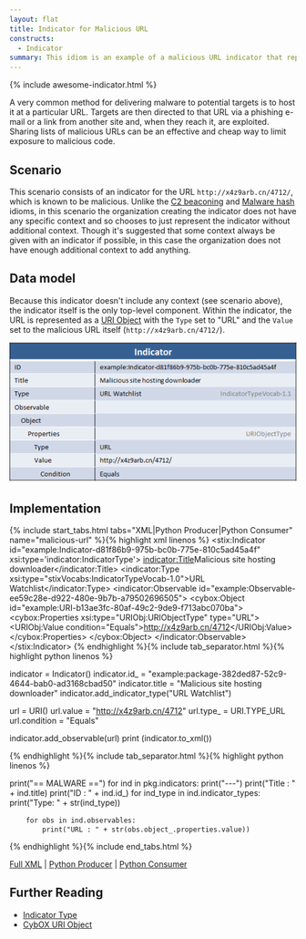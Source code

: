 ```yaml
---
layout: flat
title: Indicator for Malicious URL
constructs:
  - Indicator
summary: This idiom is an example of a malicious URL indicator that represents a URL and indicates that it's a delivery mechanism for a piece of malware.
---
```


{% include awesome-indicator.html %}

A very common method for delivering malware to potential targets is to host it at a particular URL. Targets are then directed to that URL via a phishing e-mail or a link from another site and, when they reach it, are exploited. Sharing lists of malicious URLs can be an effective and cheap way to limit exposure to malicious code.


## Scenario

This scenario consists of an indicator for the URL `http://x4z9arb.cn/4712/`, which is known to be malicious. Unlike the [C2 beaconing](../c2-indicator) and [Malware hash](../malware-hash) idioms, in this scenario the organization creating the indicator does not have any specific context and so chooses to just represent the indicator without additional context. Though it's suggested that some context always be given with an indicator if possible, in this case the organization does not have enough additional context to add anything.

## Data model

Because this indicator doesn't include any context (see scenario above), the indicator itself is the only top-level component. Within the indicator, the URL is represented as a [URI Object](/data-model/{{site.current_version}}/URIObj/URIObjectType) with the `Type` set to "URL" and the `Value` set to the malicious URL itself (`http://x4z9arb.cn/4712/`).

![URL Indicator Diagram](diagram.png)



## Implementation

{% include start_tabs.html tabs="XML|Python Producer|Python Consumer" name="malicious-url" %}{% highlight xml linenos %}
<stix:Indicator id="example:Indicator-d81f86b9-975b-bc0b-775e-810c5ad45a4f" xsi:type='indicator:IndicatorType'>
    <indicator:Title>Malicious site hosting downloader</indicator:Title>
    <indicator:Type xsi:type="stixVocabs:IndicatorTypeVocab-1.0">URL Watchlist</indicator:Type>
    <indicator:Observable id="example:Observable-ee59c28e-d922-480e-9b7b-a79502696505">
        <cybox:Object id="example:URI-b13ae3fc-80af-49c2-9de9-f713abc070ba">
            <cybox:Properties xsi:type="URIObj:URIObjectType" type="URL">
                <URIObj:Value condition="Equals">http://x4z9arb.cn/4712</URIObj:Value>
            </cybox:Properties>
        </cybox:Object>
    </indicator:Observable>
</stix:Indicator>
{% endhighlight %}{% include tab_separator.html %}{% highlight python linenos %}

indicator = Indicator()
indicator.id_ = "example:package-382ded87-52c9-4644-bab0-ad3168cbad50"
indicator.title = "Malicious site hosting downloader"
indicator.add_indicator_type("URL Watchlist")
    
url = URI()
url.value = "http://x4z9arb.cn/4712"
url.type_ =  URI.TYPE_URL
url.condition = "Equals"
    
indicator.add_observable(url)
print (indicator.to_xml())

{% endhighlight %}{% include tab_separator.html %}{% highlight python linenos %}

print("== MALWARE ==")
    for ind in pkg.indicators:
        print("---")
        print("Title : " + ind.title)
        print("ID : " + ind.id_)
        for ind_type in ind.indicator_types:
            print("Type: " + str(ind_type))

        for obs in ind.observables:
            print("URL : " + str(obs.object_.properties.value))

{% endhighlight %}{% include end_tabs.html %}

[Full XML](indicator-for-malicious-url.xml) | [Python Producer](indicator-for-malicious-url_producer.py) | [Python Consumer](indicator-for-malicious-url_consumer.py)


## Further Reading

* [Indicator Type](/data-model/{{site.current_version}}/indicator/IndicatorType)
* [CybOX URI Object](/data-model/{{site.current_version}}/URIObj/URIObjectType)
